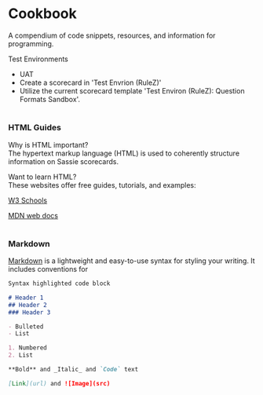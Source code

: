 # Cookbook
A compendium of code snippets, resources, and information for programming.

Test Environments

- UAT
- Create a scorecard in 'Test Envrion (RuleZ)'
- Utilize the current scorecard template 'Test Environ (RuleZ): Question Formats Sandbox'.

# 

  
  
### HTML Guides

Why is HTML important?  
The hypertext markup language (HTML) is used to coherently structure information on Sassie scorecards.  

Want to learn HTML?  
These websites offer free guides, tutorials, and examples:

[W3 Schools](https://www.w3schools.com/)

[MDN web docs](https://developer.mozilla.org/en-US/docs/Learn/HTML/Introduction_to_HTML) 

#

### Markdown

[Markdown](https://guides.github.com/features/mastering-markdown/) is a lightweight and easy-to-use syntax for styling your writing. It includes conventions for

```markdown
Syntax highlighted code block

# Header 1
## Header 2
### Header 3

- Bulleted
- List

1. Numbered
2. List

**Bold** and _Italic_ and `Code` text

[Link](url) and ![Image](src)
```
